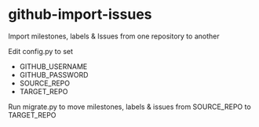 github-import-issues
====================

Import milestones, labels &amp; Issues from one repository to another

Edit config.py to set 
* GITHUB_USERNAME
* GITHUB_PASSWORD
* SOURCE_REPO
* TARGET_REPO

Run migrate.py to move milestones, labels &amp; issues from SOURCE_REPO to TARGET_REPO
